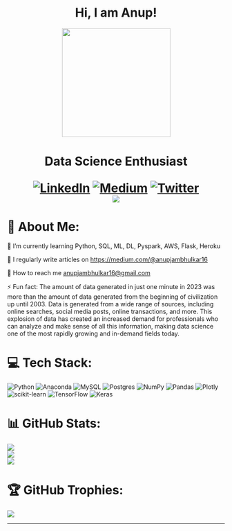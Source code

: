 <h1 align="center">
  Hi, I am Anup!
</h1 align="center">  

<div id="header" align="center">
  <img src="https://media.giphy.com/media/5k5vZwRFZR5aZeniqb/giphy.gif" width="251"/>
</div>  
<h1 align="center">
Data Science Enthusiast
  
[![LinkedIn](https://img.shields.io/badge/LinkedIn-%230077B5.svg?logo=linkedin&logoColor=white)](https://linkedin.com/in/aajkr) [![Medium](https://img.shields.io/badge/Medium-12100E?logo=medium&logoColor=white)](https://medium.com/medium.com/@anupjambhulkar16) [![Twitter](https://img.shields.io/badge/Twitter-%231DA1F2.svg?logo=Twitter&logoColor=white)](https://twitter.com/Anup_Anny01?t=JcVZNt77tgOFtXdv9RYg5w&s=09)   
[![](https://visitcount.itsvg.in/api?id=anup-anny&icon=0&color=0)](https://visitcount.itsvg.in)

  
  
# 💫 About Me:<br>
🌱 I’m currently learning Python, SQL, ML, DL, Pyspark, AWS, Flask, Heroku<br>

💬 I regularly write articles on https://medium.com/@anupjambhulkar16<br>

🤝 How to reach me anupjambhulkar16@gmail.com<br>

⚡ Fun fact: The amount of data generated in just one minute in 2023 was more than the amount of data generated from the beginning of civilization up until 2003. Data is generated from a wide range of sources, including online searches, social media posts, online transactions, and more. This explosion of data has created an increased demand for professionals who can analyze and make sense of all this information, making data science one of the most rapidly growing and in-demand fields today.

# 💻 Tech Stack:
![Python](https://img.shields.io/badge/python-3670A0?style=plastic&logo=python&logoColor=ffdd54) ![Anaconda](https://img.shields.io/badge/Anaconda-%2344A833.svg?style=plastic&logo=anaconda&logoColor=white) ![MySQL](https://img.shields.io/badge/mysql-%2300f.svg?style=plastic&logo=mysql&logoColor=white) ![Postgres](https://img.shields.io/badge/postgres-%23316192.svg?style=plastic&logo=postgresql&logoColor=white) ![NumPy](https://img.shields.io/badge/numpy-%23013243.svg?style=plastic&logo=numpy&logoColor=white) ![Pandas](https://img.shields.io/badge/pandas-%23150458.svg?style=plastic&logo=pandas&logoColor=white) ![Plotly](https://img.shields.io/badge/Plotly-%233F4F75.svg?style=plastic&logo=plotly&logoColor=white) ![scikit-learn](https://img.shields.io/badge/scikit--learn-%23F7931E.svg?style=plastic&logo=scikit-learn&logoColor=white) ![TensorFlow](https://img.shields.io/badge/TensorFlow-%23FF6F00.svg?style=plastic&logo=TensorFlow&logoColor=white) ![Keras](https://img.shields.io/badge/Keras-%23D00000.svg?style=plastic&logo=Keras&logoColor=white)

# 📊 GitHub Stats:
![](https://github-readme-stats.vercel.app/api?username=anup-anny&theme=dark&hide_border=true&include_all_commits=true&count_private=false)<br/>
![](https://github-readme-streak-stats.herokuapp.com/?user=anup-anny&theme=dark&hide_border=true)<br/>
![](https://github-readme-stats.vercel.app/api/top-langs/?username=anup-anny&theme=dark&hide_border=true&include_all_commits=true&count_private=false&layout=compact)


# 🏆 GitHub Trophies:

  ![](https://github-profile-trophy.vercel.app/?username=anup-anny&theme=onestar&no-frame=true&no-bg=true&margin-w=4)

---



<!-- Proudly created with GPRM ( https://gprm.itsvg.in ) -->
